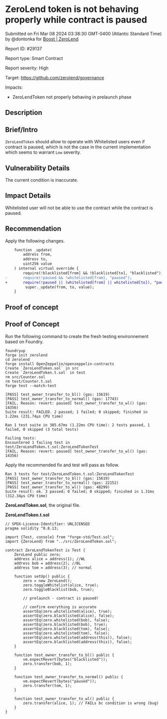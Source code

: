 
# ZeroLend token is not behaving properly while contract is paused

Submitted on Fri Mar 08 2024 03:38:30 GMT-0400 (Atlantic Standard Time) by @dontonka for [Boost | ZeroLend](https://immunefi.com/bounty/zerolend-boost/)

Report ID: #29137

Report type: Smart Contract

Report severity: High

Target: https://github.com/zerolend/governance

Impacts:
- ZeroLendToken not properly behaving in prelaunch phase

## Description
## Brief/Intro
`ZeroLendToken` should allow to operate with Whitelisted users even if contract is paused, which is not the case in the current implementation which seems to warrant `Low` severity.

## Vulnerability Details
The current condition is inaccurate.

## Impact Details
Whitelisted user will not be able to use the contract while the contract is paused.

## Recommendation
Apply the following changes.

```diff
    function _update(
        address from,
        address to,
        uint256 value
    ) internal virtual override {
        require(!blacklisted[from] && !blacklisted[to], "blacklisted");
-       require(!paused && !whitelisted[from], "paused");
+       require(!paused || (whitelisted[from] || whitelisted[to]), "paused");         
         super._update(from, to, value);
    }
```
        
## Proof of concept
## Proof of Concept

Run the following command to create the fresh testing environnement based on Foundry.

```
foundryup
forge init zerolend
cd zerolend 
forge install OpenZeppelin/openzeppelin-contracts
Create `ZeroLendToken.sol` in src
Create `ZeroLendToken.t.sol` in test
rm src/Counter.sol
rm test/Counter.t.sol
forge test --match-test
```

```
[PASS] test_owner_transfer_to_bl() (gas: 15619)
[PASS] test_owner_transfer_to_normal() (gas: 17743)
[FAIL. Reason: revert: paused] test_owner_transfer_to_wl() (gas: 14356)
Suite result: FAILED. 2 passed; 1 failed; 0 skipped; finished in 1.22ms (231.74µs CPU time)

Ran 1 test suite in 385.67ms (1.22ms CPU time): 2 tests passed, 1 failed, 0 skipped (3 total tests)

Failing tests:
Encountered 1 failing test in test/ZeroLendToken.t.sol:ZeroLendTokenTest
[FAIL. Reason: revert: paused] test_owner_transfer_to_wl() (gas: 14356)
```

Apply the recommended fix and test will pass as follow.

```
Ran 3 tests for test/ZeroLendToken.t.sol:ZeroLendTokenTest
[PASS] test_owner_transfer_to_bl() (gas: 15619)
[PASS] test_owner_transfer_to_normal() (gas: 22152)
[PASS] test_owner_transfer_to_wl() (gas: 48299)
Suite result: ok. 3 passed; 0 failed; 0 skipped; finished in 1.31ms (312.34µs CPU time)
```

**ZeroLendToken.sol**, the original file.

**ZeroLendToken.t.sol**
```solidity
// SPDX-License-Identifier: UNLICENSED
pragma solidity ^0.8.13;

import {Test, console} from "forge-std/Test.sol";
import {ZeroLend} from "../src/ZeroLendToken.sol";

contract ZeroLendTokenTest is Test {
    ZeroLend public zero;
    address alice = address(1); //WL
    address bob = address(2); //BL
    address tom = address(3); // normal

    function setUp() public {
        zero = new ZeroLend();
        zero.toggleWhitelist(alice, true);
        zero.toggleBlacklist(bob, true);

        // prelaunch - contract is paused!

        // confirm everything is accurate
        assertEq(zero.whitelisted(alice), true);
        assertEq(zero.blacklisted(alice), false);
        assertEq(zero.whitelisted(bob), false);
        assertEq(zero.blacklisted(bob), true);
        assertEq(zero.blacklisted(tom), false);
        assertEq(zero.whitelisted(tom), false);
        assertEq(zero.whitelisted(address(this)), false);
        assertEq(zero.blacklisted(address(this)), false);
    }

    function test_owner_transfer_to_bl() public {
        vm.expectRevert(bytes("blacklisted"));
        zero.transfer(bob, 1);
    }

    function test_owner_transfer_to_normal() public {
        vm.expectRevert(bytes("paused"));
        zero.transfer(tom, 1);
    }

    function test_owner_transfer_to_wl() public {
        zero.transfer(alice, 1); // FAILs bc condition is wrong (bug)
    }
}
```

